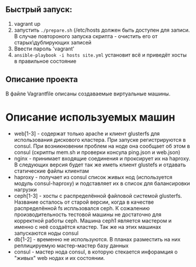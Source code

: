 ## Быстрый запуск:
1. vagrant up
2. запустить `./prepare.sh` (/etc/hosts должен быть доступен для записи. В случае повтороного запуска скрипта  - очистить его от старых\дублирующих записей
3. Ввести пароль 'vagrant'
4. `ansible-playbook -i hosts site.yml`  установит всё и приведёт хосты в правильное состояние

## Описание проекта
 В файле Vagrantfile описаны создаваемые виртуальные машины. 
# Описание используемых машин
 * web[1-3] - содержат только apache и клиент glusterfs для использования дискового кластера. При запуске регистрируются в consul. При возникновении проблем на ноде она сообщает об этом в consul  (скрипты mem.sh и проверки консула ping.json и web.json)
 * nginx - принимает входящие соединения и проксирует их на haproxy. В следующих версия будет так же иметь клиент glustefs и отдавать статические файлы клиентам
 * haproxy - получает из consul список живых нод (используется модуль consul-haproxy) и подставляет их в список для балансировки нагрузки
 * ceph[1-3] - хосты с распределённой файловой системой glusterfs. Название осталось от старой версии, когда в качестве распределённой fs испльзовался ceph. К сожалению производительность тестовой машины не достаточно для корректной работы ceph. Машина ceph1 является мастером и именно с неё создаётся кластер. Так же на этих машинах запускаются ноды consul
 * db[1-2] - временно не используются. В планах разместить на них реплицируемую мастер-мастер базу данных
 * consul - мастер нода consul, в которую стекается инфорамция о "живых" web нодах и их состоянии.
